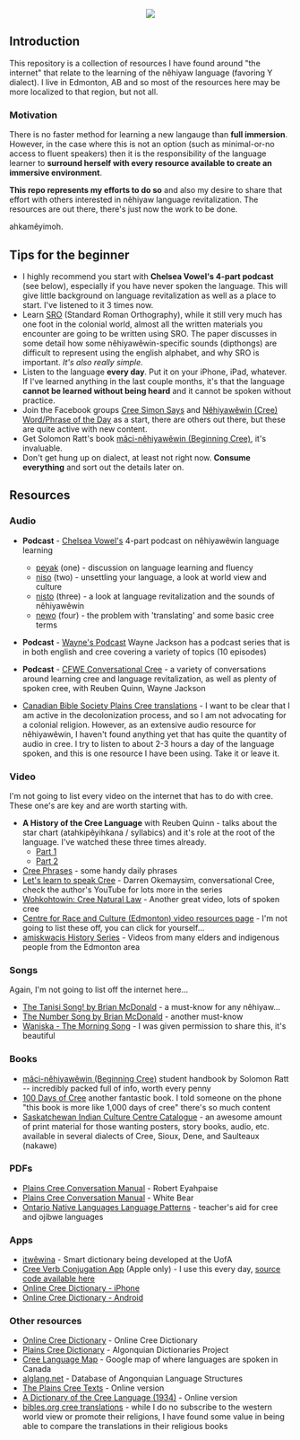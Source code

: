 <p align="center">
  <a href="http://www.halcameron.ca/2018/04/02/asonamakewin/" target="_blank" title="Order this print from Hal Cameron">
  <img src="http://www.halcameron.ca/wp-content/uploads/2018/04/Share-Your-Gift-NEW-Web.jpg">
 </a>
</p>

## Introduction
This repository is a collection of resources I have found around "the internet" that relate to 
the learning of the nêhiyaw language (favoring Y dialect). I live in Edmonton, AB and so most of
the resources here may be more localized to that region, but not all.

### Motivation
There is no faster method for learning a new langauge than **full immersion**. However, in the case where this
is not an option (such as minimal-or-no access to fluent speakers) then it is the responsibility of the
language learner to **surround herself with every resource available to create an immersive
environment**.

**This repo represents my efforts to do so** and also my desire to share that effort with
others interested in nêhiyaw language revitalization. The resources are out there, there's just
now the work to be done.

ahkamêyimoh.

## Tips for the beginner

 * I highly recommend you start with **Chelsea Vowel's 4-part podcast** (see below), especially if
 you have never spoken the language. This will give little background on language revitalization as
 well as a place to start. I've listened to it 3 times now.
 * Learn [SRO][1] (Standard Roman Orthography), while it still very much has one foot in the
 colonial world, almost all the written materials you encounter are going to be written using SRO.
 The paper discusses in some detail how some nêhiyawêwin-specific sounds (dipthongs) are difficult
 to represent using the english alphabet, and why SRO is important. *It's also really simple.*
 * Listen to the language **every day**. Put it on your iPhone, iPad, whatever. If I've learned
 anything in the last couple months, it's that the language **cannot be learned without being
 heard** and it cannot be spoken without practice.
 * Join the Facebook groups [Cree Simon Says][2] and [Nêhiyawêwin (Cree) Word/Phrase of the Day][3]
 as a start, there are others out there, but these are quite active with new content.
 * Get Solomon Ratt's book [mâci-nêhiyawêwin (Beginning Cree)](https://www.amazon.ca/Beginning-Cree-Solomon-Ratt/dp/0889774358), it's invaluable.
 * Don't get hung up on dialect, at least not right now. **Consume everything** and sort out the
 details later on.

[1]: http://resources.atlas-ling.ca/media/How_To_Spell_It_In_Cree-Standard_Orthography-Plains-Cree.pdf
[2]: https://www.facebook.com/groups/380099328844547/
[3]: https://www.facebook.com/groups/18414147673/

## Resources

### Audio

 * **Podcast** - [Chelsea Vowel's](http://apihtawikosisan.com/) 4-part podcast on nêhiyawêwin language learning
   - [peyak](https://soundcloud.com/m-tis-in-space/unsettling-your-language-peyak-1) (one) - discussion on language learning and fluency
   - [niso](https://soundcloud.com/m-tis-in-space/unsettling-your-language-niso-2) (two) - unsettling your language, a look at world view and culture
   - [nisto](https://soundcloud.com/m-tis-in-space/unsettling-your-language-nisto-3) (three) - a look at language revitalization and the sounds of nêhiyawêwin
   - [newo](https://soundcloud.com/m-tis-in-space/unsettling-your-language-newo-4) (four) - the problem with 'translating' and some basic cree terms

 * **Podcast** - [Wayne's Podcast](https://www.podomatic.com/podcasts/nehiyaw30) Wayne Jackson has a podcast series that is in both english and cree covering a
 variety of topics (10 episodes)

 * **Podcast** - [CFWE Conversational Cree](https://soundcloud.com/convocree) - a variety of conversations around
 learning cree and language revitalization, as well as plenty of spoken cree, with Reuben Quinn, Wayne Jackson

 * [Canadian Bible Society Plains Cree translations](http://www.biblesociety.ca/translation/cree-plains.html) - I want to be clear that I am active in the decolonization process, and so I am not advocating for a colonial religion. However, as an extensive audio resource for nêhiyawêwin, I haven't found anything yet that has quite the quantity of audio in cree. I try to listen to about 2-3 hours a day of the language spoken, and this is one resource I have been using. Take it or leave it.

### Video
I'm not going to list every video on the internet that has to do with cree. These one's are key and
are worth starting with.

 * **A History of the Cree Language** with Reuben Quinn - talks about the star chart (atahkipêyihkana / syllabics) and it's role at the root of the language. I've watched these three times already.
   - [Part 1](https://www.youtube.com/watch?v=CpvuED_hJTM)
   - [Part 2](https://www.youtube.com/watch?v=PuHofizOjiY)
 * [Cree Phrases](https://www.youtube.com/channel/UCINEc-0LPsQ5Me2dR-LiW6w) - some handy daily phrases
 * [Let's learn to speak Cree](https://www.youtube.com/watch?v=xTZPoG-sJnU) - Darren Okemaysim, conversational Cree, check the author's YouTube for lots more in the series
 * [Wohkohtowin: Cree Natural Law](https://www.youtube.com/watch?v=NTXMrn2BZB0) - Another great video, lots of spoken cree
 * [Centre for Race and Culture (Edmonton) video resources page](https://cfrac.com/nehiyaw-language-lessons/nehiyaw-language-video-resources/) - I'm not going to list these off, you can click for yourself...
 * [amiskwacis History Series](https://www.youtube.com/channel/UCpX39TGNOgZvrhTMOnrilIg/videos) - Videos from many elders and indigenous people from the Edmonton area


### Songs
Again, I'm not going to list off the internet here...

 * [The Tanisi Song! by Brian McDonald](https://www.youtube.com/watch?v=nPKEjlCQq_U) - a must-know for any nêhiyaw...
 * [The Number Song by Brian McDonald](https://www.youtube.com/watch?v=zi2wmz_SxzI&feature=youtu.be) - another must-know
 * [Waniska - The Morning Song](https://www.youtube.com/watch?v=QQZAgSpB5T4) - I was given permission to share this, it's beautiful

### Books

 * [mâci-nêhiyawêwin (Beginning Cree)](https://www.amazon.ca/Beginning-Cree-Solomon-Ratt/dp/0889774358) student handbook by Solomon Ratt -- incredibly packed full of info, worth every penny
 * [100 Days of Cree](https://uofrpress.ca/Books/9/100-Days-of-Cree) another fantastic book. I told someone
 on the phone "this book is more like 1,000 days of cree" there's so much content
 * [Saskatchewan Indian Culture Centre Catalogue](http://www.sicc.sk.ca/fckimages/file/LearningOutlet/SICCProductPriceList%20-%202010.pdf) - an awesome amount of print material for those wanting posters, story books, audio, etc. available in several dialects of Cree, Sioux, Dene, and Saulteaux (nakawe)

### PDFs
 * [Plains Cree Conversation Manual](http://atlas-ling.ca/pdf/Beardys-Plains%20CreeConversation.pdf) - Robert Eyahpaise
 * [Plains Cree Conversation Manual](http://atlas-ling.ca/pdf/CONVERSATION_White_Bear_Plains_Cree.pdf) - White Bear
 * [Ontario Native Languages Language Patterns](http://www.npsc.ca/media/5715/native%20language%20curriculum%20grades%201%20-%2012.pdf) - teacher's aid
 for cree and ojibwe languages
 
### Apps
 * [itwêwina](http://altlab.ualberta.ca/itwewina/) - Smart dictionary being developed at the UofA
 * [Cree Verb Conjugation App](https://nistosap.wordpress.com/) (Apple only) - I use this every day, [source code available here](https://github.com/nehiyawetan)
 * [Online Cree Dictionary - iPhone](http://itunes.apple.com/us/app/creedictionary/id381010402?mt=8)
 * [Online Cree Dictionary - Android](https://play.google.com/store/apps/details?id=ca.Intellimedia.CreeDictionary)


### Other resources
 * [Online Cree Dictionary](http://www.creedictionary.com/) - Online Cree Dictionary
 * [Plains Cree Dictionary](https://dictionary.plainscree.atlas-ling.ca/#/browse) - Algonquian Dictionaries Project
 * [Cree Language Map](https://www.google.com/maps/d/u/0/viewer?ll=54.953130162855594%2C-105.19868719375&z=6&mid=1KQcuBlf6nALH6J1MC_DI0q-sG7A) - Google map of where languages are spoken in Canada
 * [alglang.net](http://alglang.net/) - Database of Angonquian Language Structures
 * [The Plains Cree Texts](https://archive.org/details/rosettaproject_crk_vertxt-2) - Online version
 * [A Dictionary of the Cree Language (1934)](https://archive.org/details/adictionarycree00watkgoog) - Online version
 * [bibles.org cree translations](https://bibles.org/crk-PCSBR/Mark/1) - while I do no subscribe to the western world view or promote their religions, I have found some value in being able to compare the translations in their religious books

